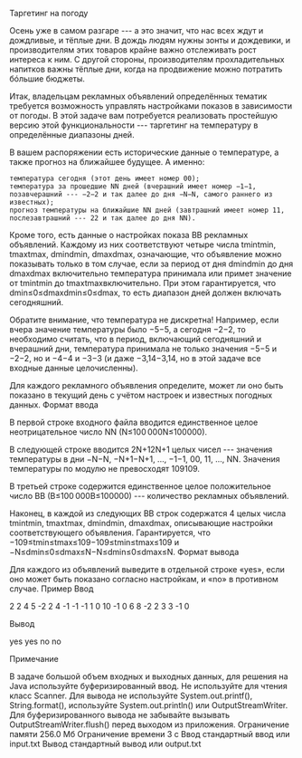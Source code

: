 Таргетинг на погоду

Осень уже в самом разгаре --- а это значит, что нас всех ждут и дождливые, и тёплые дни. В дождь людям нужны зонты и дождевики, и производителям этих товаров крайне важно отслеживать рост интереса к ним. С другой стороны, производителям прохладительных напитков важны тёплые дни, когда на продвижение можно потратить бóльшие бюджеты.

Итак, владельцам рекламных объявлений определённых тематик требуется возможность управлять настройками показов в зависимости от погоды. В этой задаче вам потребуется реализовать простейшую версию этой функциональности --- таргетинг на температуру в определённые диапазоны дней.

В вашем распоряжении есть исторические данные о температуре, а также прогноз на ближайшее будущее. А именно:

    температура сегодня (этот день имеет номер 00);
    температура за прошедшие NN дней (вчерашний имеет номер −1−1, позавчерашний --- −2−2 и так далее до дня −N−N, самого раннего из известных);
    прогноз температуры на ближайшие NN дней (завтрашний имеет номер 11, послезавтрашний --- 22 и так далее до дня NN).

Кроме того, есть данные о настройках показа BB рекламных объявлений. Каждому из них соответствуют четыре числа tmintmin​, tmaxtmax​, dmindmin​, dmaxdmax​, означающие, что объявление можно показывать только в том случае, если за период от дня dmindmin​ до дня dmaxdmax​ включительно температура принимала или примет значение от tmintmin​ до tmaxtmax​ включительно. При этом гарантируется, что dmin≤0≤dmaxdmin​≤0≤dmax​, то есть диапазон дней должен включать сегодняшний.

Обратите внимание, что температура не дискретна! Например, если вчера значение температуры было −5−5, а сегодня −2−2, то необходимо считать, что в период, включающий сегодняшний и вчерашний дни, температура принимала не только значения −5−5 и −2−2, но и −4−4 и −3−3 (и даже −3,14−3,14, но в этой задаче все входные данные целочисленны).

Для каждого рекламного объявления определите, может ли оно быть показано в текущий день с учётом настроек и известных погодных данных.
Формат ввода

В первой строке входного файла вводится единственное целое неотрицательное число NN (N≤100 000N≤100000).

В следующей строке вводится 2N+12N+1 целых чисел --- значения температуры в дни −N−N, −N+1−N+1, ..., −1−1, 00, 11, ..., NN. Значения температуры по модулю не превосходят 109109.

В третьей строке содержится единственное целое положительное число BB (B≤100 000B≤100000) --- количество рекламных объявлений.

Наконец, в каждой из следующих BB строк содержатся 4 целых числа tmintmin​, tmaxtmax​, dmindmin​, dmaxdmax​, описывающие настройки соответствующего объявления. Гарантируется, что −109≤tmin≤tmax≤109−109≤tmin​≤tmax​≤109 и −N≤dmin≤0≤dmax≤N−N≤dmin​≤0≤dmax​≤N.
Формат вывода

Для каждого из объявлений выведите в отдельной строке «yes», если оно может быть показано согласно настройкам, и «no» в противном случае.
Пример
Ввод

2
2 4 5 -2 2
4
-1 -1 -1 1
0 10 -1 0
6 8 -2 2
3 3 -1 0

Вывод

yes
yes
no
no

Примечание

В задаче большой объем входных и выходных данных, для решения на Java используйте буферизированный ввод. Не используйте для чтения класс Scanner. Для вывода не используйте System.out.printf(), String.format(), используйте System.out.println() или OutputStreamWriter. Для буферизированного вывода не забывайте вызывать OutputStreamWriter.flush() перед выходом из приложения.
Ограничение памяти
256.0 Мб
Ограничение времени
3 с
Ввод
стандартный ввод или input.txt
Вывод
стандартный вывод или output.txt